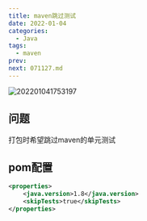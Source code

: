 ```yaml
---
title: maven跳过测试
date: 2022-01-04
categories:
  - Java
tags:
  - maven
prev: 
next: 071127.md
---
```


![202201041753197](https://fastly.jsdelivr.net/gh/qbmzc/images/2022/202201041753197.png)

<!-- more -->

## 问题

打包时希望跳过maven的单元测试

## pom配置

```xml
<properties>
    <java.version>1.8</java.version>
    <skipTests>true</skipTests>
</properties>
```


